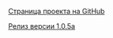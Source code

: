 [Страница проекта на GitHub](https://github.com/sultim-t/xash-rt)

[Релиз версии 1.0.5a](https://github.com/sultim-t/xash-rt/releases/tag/1.0.5a)

